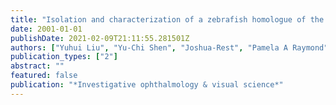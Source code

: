 ```yaml
---
title: "Isolation and characterization of a zebrafish homologue of the cone rod homeobox gene"
date: 2001-01-01
publishDate: 2021-02-09T21:11:55.281501Z
authors: ["Yuhui Liu", "Yu-Chi Shen", "Joshua-Rest", "Pamela A Raymond", "Donald J Zack"]
publication_types: ["2"]
abstract: ""
featured: false
publication: "*Investigative ophthalmology & visual science*"
---
```



